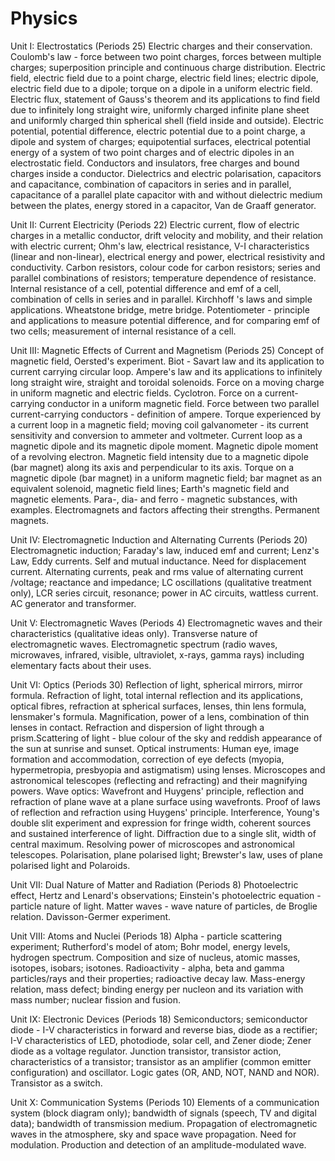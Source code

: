 # Physics

Unit I: Electrostatics (Periods 25)
Electric charges and their conservation. Coulomb's law - force between two point charges,
forces between multiple charges; superposition principle and continuous charge distribution.
Electric field, electric field due to a point charge, electric field lines; electric dipole, electric
field due to a dipole; torque on a dipole in a uniform electric field.
Electric flux, statement of Gauss's theorem and its applications to find field due to infinitely
long straight wire, uniformly charged infinite plane sheet and uniformly charged thin spherical
shell (field inside and outside).
Electric potential, potential difference, electric potential due to a point charge, a dipole and
system of charges; equipotential surfaces, electrical potential energy of a system of two point
charges and of electric dipoles in an electrostatic field.
Conductors and insulators, free charges and bound charges inside a conductor. Dielectrics
and electric polarisation, capacitors and capacitance, combination of capacitors in series and in
parallel, capacitance of a parallel plate capacitor with and without dielectric medium between the
plates, energy stored in a capacitor, Van de Graaff generator.

Unit II: Current Electricity (Periods 22)
Electric current, flow of electric charges in a metallic conductor, drift velocity and mobility, and
their relation with electric current; Ohm's law, electrical resistance, V-I characteristics (linear and
non-linear), electrical energy and power, electrical resistivity and conductivity. Carbon resistors,
colour code for carbon resistors; series and parallel combinations of resistors; temperature
dependence of resistance.
Internal resistance of a cell, potential difference and emf of a cell, combination of cells in
series and in parallel.
Kirchhoff 's laws and simple applications. Wheatstone bridge, metre bridge.
Potentiometer - principle and applications to measure potential difference, and for comparing
emf of two cells; measurement of internal resistance of a cell.

Unit III: Magnetic Effects of Current and Magnetism (Periods 25)
Concept of magnetic field, Oersted's experiment.
Biot - Savart law and its application to current carrying circular loop.
Ampere's law and its applications to infinitely long straight wire, straight and toroidal solenoids.
Force on a moving charge in uniform magnetic and electric fields. Cyclotron.
Force on a current-carrying conductor in a uniform magnetic field. Force between two
parallel current-carrying conductors - definition of ampere. Torque experienced by a current loop in a magnetic field; moving coil galvanometer - its current sensitivity and conversion to ammeter and voltmeter.
Current loop as a magnetic dipole and its magnetic dipole moment. Magnetic dipole moment of a revolving electron. Magnetic field intensity due to a magnetic dipole (bar magnet) along its axis and perpendicular to its axis. Torque on a magnetic dipole (bar magnet) in a uniform magnetic field; bar magnet as an equivalent solenoid, magnetic field lines; Earth's magnetic field and magnetic elements. Para-, dia- and ferro - magnetic substances, with examples. Electromagnets and factors affecting their strengths. Permanent magnets.

Unit IV: Electromagnetic Induction and Alternating Currents (Periods 20)
Electromagnetic induction; Faraday's law, induced emf and current; Lenz's Law, Eddy currents.
Self and mutual inductance.
Need for displacement current.
Alternating currents, peak and rms value of alternating current /voltage; reactance and impedance; LC oscillations (qualitative treatment only), LCR series circuit, resonance; power in AC circuits, wattless current.
AC generator and transformer.

Unit V: Electromagnetic Waves (Periods 4)
Electromagnetic waves and their characteristics (qualitative ideas only). Transverse nature of electromagnetic waves.
Electromagnetic spectrum (radio waves, microwaves, infrared, visible, ultraviolet, x-rays, gamma rays) including elementary facts about their uses.

Unit VI: Optics (Periods 30)
Reflection of light, spherical mirrors, mirror formula. Refraction of light, total internal reflection
and its applications, optical fibres, refraction at spherical surfaces, lenses, thin lens formula, lensmaker's formula. Magnification, power of a lens, combination of thin lenses in contact. Refraction and dispersion of light through a prism.Scattering of light - blue colour of the sky and reddish appearance of the sun at sunrise
and sunset. 
Optical instruments: Human eye, image formation and accommodation, correction of eye defects (myopia, hypermetropia, presbyopia and astigmatism) using lenses. Microscopes and astronomical telescopes (reflecting and refracting) and their magnifying powers.
Wave optics: Wavefront and Huygens' principle, reflection and refraction of plane wave at a plane surface using wavefronts. Proof of laws of reflection and refraction using Huygens' principle.
Interference, Young's double slit experiment and expression for fringe width, coherent sources and sustained interference of light. Diffraction due to a single slit, width of central maximum.
Resolving power of microscopes and astronomical telescopes. Polarisation, plane polarised light; Brewster's law, uses of plane polarised light and Polaroids.

Unit VII: Dual Nature of Matter and Radiation (Periods 8)
Photoelectric effect, Hertz and Lenard's observations; Einstein's photoelectric equation - particle
nature of light.
Matter waves - wave nature of particles, de Broglie relation. Davisson-Germer experiment.

Unit VIII: Atoms and Nuclei (Periods 18)
Alpha - particle scattering experiment; Rutherford's model of atom; Bohr model, energy levels, hydrogen spectrum.
Composition and size of nucleus, atomic masses, isotopes, isobars; isotones. Radioactivity - alpha, beta and gamma particles/rays and their properties; radioactive decay law. Mass-energy relation, mass defect; binding energy per nucleon and its variation with mass number; nuclear fission and fusion.

Unit IX: Electronic Devices (Periods 18)
Semiconductors; semiconductor diode - I-V characteristics in forward and reverse bias, diode as
a rectifier; I-V characteristics of LED, photodiode, solar cell, and Zener diode; Zener diode as
a voltage regulator. Junction transistor, transistor action, characteristics of a transistor; transistor as
an amplifier (common emitter configuration) and oscillator. Logic gates (OR, AND, NOT, NAND
and NOR). Transistor as a switch.

Unit X: Communication Systems (Periods 10)
Elements of a communication system (block diagram only); bandwidth of signals (speech, TV and digital data); bandwidth of transmission medium. Propagation of electromagnetic waves in the atmosphere, sky and space wave propagation. Need for modulation. Production and detection of an amplitude-modulated wave.
